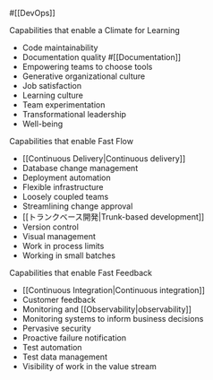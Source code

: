 #[[DevOps]]

Capabilities that enable a Climate for Learning

- Code maintainability
- Documentation quality #[[Documentation]]
- Empowering teams to choose tools
- Generative organizational culture
- Job satisfaction
- Learning culture
- Team experimentation
- Transformational leadership
- Well-being

Capabilities that enable Fast Flow

- [[Continuous Delivery|Continuous delivery]]
- Database change management
- Deployment automation
- Flexible infrastructure
- Loosely coupled teams
- Streamlining change approval
- [[トランクベース開発|Trunk-based development]]
- Version control
- Visual management
- Work in process limits
- Working in small batches

Capabilities that enable Fast Feedback

- [[Continuous Integration|Continuous integration]]
- Customer feedback
- Monitoring and [[Observability|observability]]
- Monitoring systems to inform business decisions
- Pervasive security
- Proactive failure notification
- Test automation
- Test data management
- Visibility of work in the value stream
